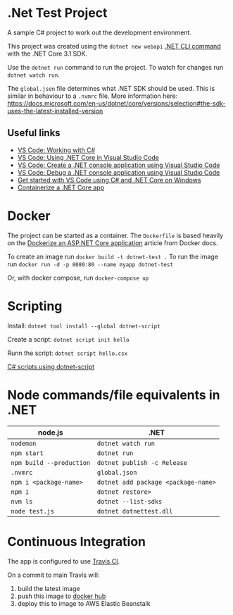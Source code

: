 # .Net Test Project

A sample C# project to work out the development environment.

This project was created using the `dotnet new webapi` [.NET CLI command](https://docs.microsoft.com/en-us/dotnet/core/tools/) with the .NET Core 3.1 SDK.

Use the `dotnet run` command to run the project.  To watch for changes run `dotnet watch run`.

The `global.json` file determines what .NET SDK should be used.  This is similar in behaviour to a `.nvmrc` file.  More information here: https://docs.microsoft.com/en-us/dotnet/core/versions/selection#the-sdk-uses-the-latest-installed-version

## Useful links
- [VS Code: Working with C#](https://code.visualstudio.com/docs/languages/csharp)
- [VS Code: Using .NET Core in Visual Studio Code](https://code.visualstudio.com/docs/languages/dotnet)
- [VS Code: Create a .NET console application using Visual Studio Code](https://docs.microsoft.com/en-us/dotnet/core/tutorials/with-visual-studio-code#debug)
- [VS Code: Debug a .NET console application using Visual Studio Code](https://docs.microsoft.com/en-us/dotnet/core/tutorials/debugging-with-visual-studio-code)
- [Get started with VS Code using C# and .NET Core on Windows](https://channel9.msdn.com/Blogs/dotnet/Get-started-VSCode-Csharp-NET-Core-Windows)
- [Containerize a .NET Core app](https://docs.microsoft.com/en-us/dotnet/core/docker/build-container?tabs=windows)

# Docker

The project can be started as a container.  The `Dockerfile` is based heavily on the  [Dockerize an ASP.NET Core application](https://docs.docker.com/engine/examples/dotnetcore/) article from Docker docs.

To create an image run `docker build -t dotnet-test .`
To run the image run `docker run -d -p 8080:80 --name myapp dotnet-test`

Or, with docker compose, run `docker-compose up`

# Scripting

Install: `dotnet tool install --global dotnet-script`

Create a script: `dotnet script init hello`

Runn the script: `dotnet script hello.csx`

[C# scripts using dotnet-script](https://galdin.dev/blog/csharp-scripts-using-dotnet-script/)

# Node commands/file equivalents in .NET

|node.js                 |.NET                               |
|------------------------|-----------------------------------|
|`nodemon`               |`dotnet watch run`                 |
|`npm start`             |`dotnet run`                       |
|`npm build --production`|`dotnet publish -c Release`        |
|`.nvmrc`                |`global.json`                      |
|`npm i <package-name>`  |`dotnet add package <package-name>`|
|`npm i`                 |`dotnet restore>`                  |
|`nvm ls`                |`dotnet --list-sdks`               |
|`node test.js`          |`dotnet dotnettest.dll`            |

# Continuous Integration
The app is configured to use [Travis CI](https://www.travis-ci.com/github/garyboyle/dotnettest).

On a commit to main Travis will:
1. build the latest image
2. push this image to [docker hub](https://hub.docker.com/r/shayoo/dotnettest)
3. deploy this to image to AWS Elastic Beanstalk
